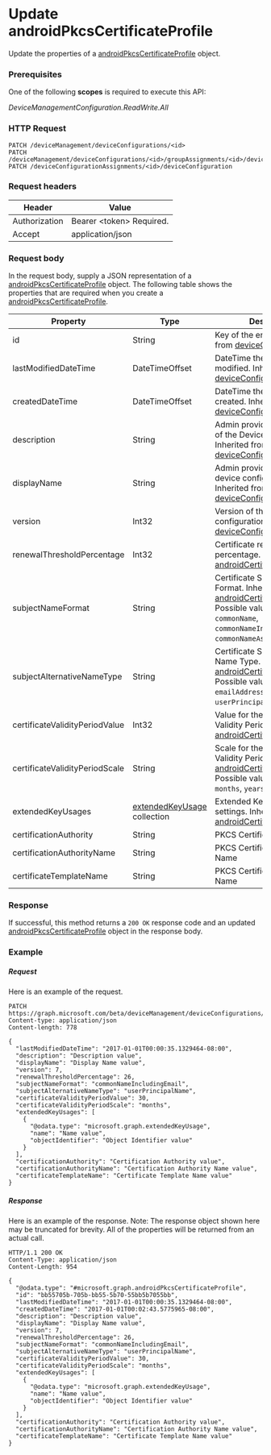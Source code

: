 ﻿# Update androidPkcsCertificateProfile
Update the properties of a [androidPkcsCertificateProfile](../resources/androidPkcsCertificateProfile.md) object.
### Prerequisites
One of the following **scopes** is required to execute this API:

*DeviceManagementConfiguration.ReadWrite.All*
### HTTP Request
<!-- {
  "blockType": "ignored"
}
-->
```http
PATCH /deviceManagement/deviceConfigurations/<id>
PATCH /deviceManagement/deviceConfigurations/<id>/groupAssignments/<id>/deviceConfiguration
PATCH /deviceConfigurationAssignments/<id>/deviceConfiguration
```

### Request headers
|Header|Value|
|---|---|
|Authorization|Bearer &lt;token&gt; Required.|
|Accept|application/json|

### Request body
In the request body, supply a JSON representation of a [androidPkcsCertificateProfile](../resources/androidPkcsCertificateProfile.md) object.
The following table shows the properties that are required when you create a [androidPkcsCertificateProfile](../resources/androidPkcsCertificateProfile.md).

|Property|Type|Description|
|---|---|---|
|id|String|Key of the entity. Inherited from [deviceConfiguration](deviceConfiguration.md).|
|lastModifiedDateTime|DateTimeOffset|DateTime the object was last modified. Inherited from [deviceConfiguration](deviceConfiguration.md).|
|createdDateTime|DateTimeOffset|DateTime the object was created. Inherited from [deviceConfiguration](deviceConfiguration.md).|
|description|String|Admin provided description of the Device Configuration. Inherited from [deviceConfiguration](deviceConfiguration.md).|
|displayName|String|Admin provided name of the device configuration. Inherited from [deviceConfiguration](deviceConfiguration.md).|
|version|Int32|Version of the device configuration. Inherited from [deviceConfiguration](deviceConfiguration.md).|
|renewalThresholdPercentage|Int32|Certificate renewal threshold percentage. Inherited from [androidCertificateProfileBase](androidCertificateProfileBase.md).|
|subjectNameFormat|String|Certificate Subject Name Format. Inherited from [androidCertificateProfileBase](androidCertificateProfileBase.md). Possible values are: `commonName`, `commonNameIncludingEmail`, `commonNameAsEmail`.|
|subjectAlternativeNameType|String|Certificate Subject Alternative Name Type. Inherited from [androidCertificateProfileBase](androidCertificateProfileBase.md). Possible values are: `emailAddress`, `userPrincipalName`.|
|certificateValidityPeriodValue|Int32|Value for the Certificate Validity Period. Inherited from [androidCertificateProfileBase](androidCertificateProfileBase.md).|
|certificateValidityPeriodScale|String|Scale for the Certificate Validity Period. Inherited from [androidCertificateProfileBase](androidCertificateProfileBase.md). Possible values are: `days`, `months`, `years`.|
|extendedKeyUsages|[extendedKeyUsage](../resources/extendedKeyUsage.md) collection|Extended Key Usage (EKU) settings. Inherited from [androidCertificateProfileBase](androidCertificateProfileBase.md).|
|certificationAuthority|String|PKCS Certification Authority|
|certificationAuthorityName|String|PKCS Certification Authority Name|
|certificateTemplateName|String|PKCS Certificate Template Name|



### Response
If successful, this method returns a `200 OK` response code and an updated [androidPkcsCertificateProfile](../resources/androidPkcsCertificateProfile.md) object in the response body.

### Example
##### Request
Here is an example of the request.
```http
PATCH https://graph.microsoft.com/beta/deviceManagement/deviceConfigurations/<id>
Content-type: application/json
Content-length: 778

{
  "lastModifiedDateTime": "2017-01-01T00:00:35.1329464-08:00",
  "description": "Description value",
  "displayName": "Display Name value",
  "version": 7,
  "renewalThresholdPercentage": 26,
  "subjectNameFormat": "commonNameIncludingEmail",
  "subjectAlternativeNameType": "userPrincipalName",
  "certificateValidityPeriodValue": 30,
  "certificateValidityPeriodScale": "months",
  "extendedKeyUsages": [
    {
      "@odata.type": "microsoft.graph.extendedKeyUsage",
      "name": "Name value",
      "objectIdentifier": "Object Identifier value"
    }
  ],
  "certificationAuthority": "Certification Authority value",
  "certificationAuthorityName": "Certification Authority Name value",
  "certificateTemplateName": "Certificate Template Name value"
}
```

##### Response
Here is an example of the response. Note: The response object shown here may be truncated for brevity. All of the properties will be returned from an actual call.
```http
HTTP/1.1 200 OK
Content-Type: application/json
Content-Length: 954

{
  "@odata.type": "#microsoft.graph.androidPkcsCertificateProfile",
  "id": "bb55705b-705b-bb55-5b70-55bb5b7055bb",
  "lastModifiedDateTime": "2017-01-01T00:00:35.1329464-08:00",
  "createdDateTime": "2017-01-01T00:02:43.5775965-08:00",
  "description": "Description value",
  "displayName": "Display Name value",
  "version": 7,
  "renewalThresholdPercentage": 26,
  "subjectNameFormat": "commonNameIncludingEmail",
  "subjectAlternativeNameType": "userPrincipalName",
  "certificateValidityPeriodValue": 30,
  "certificateValidityPeriodScale": "months",
  "extendedKeyUsages": [
    {
      "@odata.type": "microsoft.graph.extendedKeyUsage",
      "name": "Name value",
      "objectIdentifier": "Object Identifier value"
    }
  ],
  "certificationAuthority": "Certification Authority value",
  "certificationAuthorityName": "Certification Authority Name value",
  "certificateTemplateName": "Certificate Template Name value"
}
```


